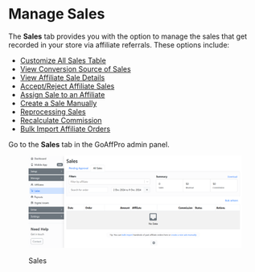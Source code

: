 # Manage Sales

The **Sales** tab provides you with the option to manage the sales that get recorded in your store via affiliate referrals. These options include:

* [Customize All Sales Table](../manage-affiliates/customize-all-affiliates-table.md)
* [View Conversion Source of Sales](customize-all-sales-table/view-conversion-source-of-sales.md)
* [View Affiliate Sale Details](view-affiliate-sale-details.md)
* [Accept/Reject Affiliate Sales](accept-reject-affiliate-sales.md)
* [Assign Sale to an Affiliate](assign-sale-to-an-affiliate.md)
* [Create a Sale Manually](create-a-sale-manually.md)
* [Reprocessing Sales](reprocessing-sale/)
* [Recalculate Commission](reprocessing-sale/recalculate-commission.md)
* [Bulk Import Affiliate Orders](bulk-import-affiliate-orders/)

Go to the **Sales** tab in the GoAffPro admin panel.

<figure><img src="../../.gitbook/assets/image (3660).png" alt=""><figcaption><p>Sales</p></figcaption></figure>

